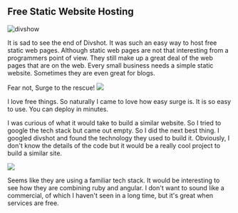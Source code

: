 ## Free Static Website Hosting
![divshow](http://i67.tinypic.com/500cua.png)

It is sad to see the end of Divshot. It was such an easy way to host free static web pages. Although static web pages are not that interesting from a programmers point of view. They still make up a great deal of the web pages that are on the web. Every small business needs a simple static website. Sometimes they are even great for blogs. 

Fear not, Surge to the rescue!
[![](http://i64.tinypic.com/1492pmt.png)](https://surge.sh/)

I love free things. So naturally I came to love how easy surge is. It is so easy to use. You can deploy in minutes. 

I was curious of what it would take to build a similar website. So I tried to google the tech stack but came out empty. So I did the next best thing. I googled divshot and found the technology they used to build it. Obviously, I don't know the details of the code but it would be a really cool project to build a similar site. 

![](http://i67.tinypic.com/oaav89.png)

Seems like they are using a familiar tech stack. It would be interesting to see how they are combining ruby and angular. I don't want to sound like a commercial, of which I haven't seen in a long time, but it's great when services are free.